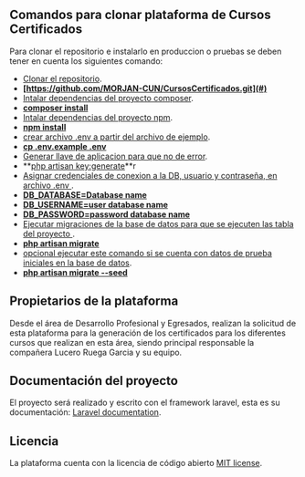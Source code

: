 ## Comandos para clonar plataforma de Cursos Certificados 

Para clonar el repositorio e instalarlo en produccion o pruebas se deben tener en cuenta los siguientes comando:

- [Clonar el repositorio](#).
- **[https://github.com/MORJAN-CUN/CursosCertificados.git](#)**
- [Intalar dependencias del proyecto composer](#).
- **[composer install](#)**
- [Intalar dependencias del proyecto npm](#).
- **[npm install](#)**
- [crear archivo .env a partir del archivo de ejemplo](#).
- **[cp .env.example .env](#)**
- [Generar llave de aplicacion para que no de error](#).
- **[php artisan key:generate](#)**r
- [Asignar credenciales de conexion a la DB, usuario y contraseña, en archivo .env ](#).
- **[DB_DATABASE=Database name](#)**
- **[DB_USERNAME=user database name](#)**
- **[DB_PASSWORD=password database name](#)**
- [Ejecutar migraciones de la base de datos para que se ejecuten las tabla del proyecto ](#).
- **[php artisan migrate](#)**
- [opcional ejecutar este comando si se cuenta con datos de prueba iniciales en la base de datos](#).
- **[php artisan migrate --seed](#)**

## Propietarios de la plataforma

Desde el área de Desarrollo Profesional y Egresados, realizan la solicitud de esta plataforma para la generación de los certificados
para los diferentes cursos que realizan en esta área, siendo principal responsable la compañera Lucero Ruega Garcia y su equipo.

## Documentación del proyecto

El proyecto será realizado y escrito con el framework laravel, esta es su documentación: [Laravel documentation](https://laravel.com/docs/).

## Licencia

La plataforma cuenta con la licencia de código abierto [MIT license](https://opensource.org/licenses/MIT).
